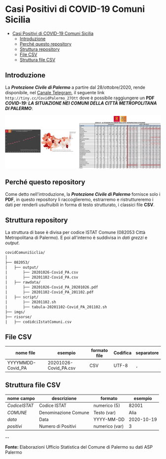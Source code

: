 # Casi Positivi di COVID-19 Comuni Sicilia

<!-- TOC -->

- [Casi Positivi di COVID-19 Comuni Sicilia](#casi-positivi-di-covid-19-comuni-sicilia)
  - [Introduzione](#introduzione)
  - [Perché questo repository](#perché-questo-repository)
  - [Struttura repository](#struttura-repository)
  - [File CSV](#file-csv)
  - [Struttura file CSV](#struttura-file-csv)

<!-- /TOC -->

## Introduzione

La  _**Protezione Civile di Palermo**_ a partire dal 28/ottobre/2020,  rende disponibile, nel [Canale Telegram](https://t.me/ProtezioneCivilePalermo), il seguente link `http://tiny.cc/CovidPalermo_27Ott` dove è possibile raggiungere un **PDF** _**COVID-19: LA SITUAZIONE NEI COMUNI DELLA CITTÀ METROPOLITANA DI PALERMO**_:

![](imgs/img_01.png)

## Perché questo repository

Come detto nell'introduzione, la _**Protezione Civile di Palermo**_ fornisce solo i **PDF**, in questo repository li raccoglieremo, estrarremo e ristruttureremo i dati per renderli usufruibili in forma di testo strutturato, i classici file **CSV**.

## Struttura repository

La struttura di base è divisa per codice ISTAT Comune (082053 Città Metropolitana di Palermo). E poi all'interno è suddivisa in _dati grezzi_ e _output_.

```
covidComuniSiclia/
│
├── 082053/
│   ├── output/
|       ├── 20201026-Covid_PA.csv
|       ├── 20201102-Covid_PA.csv
|   ├── rawdata/
|       ├── 20201026-Covid_PA_20201026.pdf
|       ├── 20201102-Covid_PA_201102.pdf
|   ├── script/
|       ├── 20201102.sh
|       ├── tabula-20201102-Covid_PA_201102.sh
├── imgs/
├── risorse/
|   ├── codidciIstatComuni.csv
```

## File CSV

nome file | esempio | formato file | Codifica | separatore
----------|---------|--------------|----------|-----------
YYYYMMDD-Covid_PA|20201026-Covid_PA.csv| CSV  | UTF-8 | `,`

## Struttura file CSV

nome campo    | descrizione | formato | esempio
--------------|-------------|---------|-------
_CodiceISTAT_   | Codice ISTAT | numerico (5) | 82001
_COMUNE_        | Denominazione Comune | Testo (var) | Alia
_data_          | Data| YYYY-MM-DD | 2020-10-19
_positivi_      | Numero di Positivi | numerico (var) | 3

--

**Fonte:** Elaborazioni Ufficio Statistica del Comune di Palermo su dati ASP Palermo
